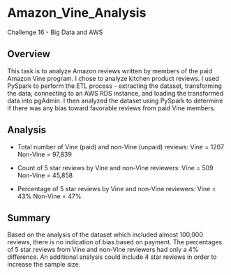 # Amazon_Vine_Analysis
Challenge 16 - Big Data and AWS

## Overview

This task is to analyze Amazon reviews written by members of the paid Amazon Vine program. I chose to analyze kitchen product reviews. I used PySpark to perform the ETL process - extracting the dataset, transforming the data, connecting to an AWS RDS instance, and loading the transformed data into pgAdmin. I then analyzed the dataset using PySpark to determine if there was any bias toward favorable reviews from paid Vine members.

## Analysis

* Total number of Vine (paid) and non-Vine (unpaid) reviews:
Vine = 1207
Non-Vine = 97,839

* Count of 5 star reviews by Vine and non-Vine reviewers:
Vine = 509
Non-Vine = 45,858

* Percentage of 5 star reviews by Vine and non-Vine reviewers:
Vine = 43%
Non-Vine = 47%

## Summary

Based on the analysis of the dataset which included almost 100,000 reviews, there is no indication of bias based on payment. The percentages of 5 star reviews from Vine and non-Vine reviewers had only a 4% difference. An additional analysis could include 4 star reviews in order to increase the sample size. 

